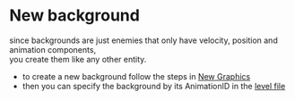 # New background

since backgrounds are just enemies that only have velocity, position and animation components,\
you create them like any other entity.

* to create a new background follow the steps in [New Graphics](../new-graphics.md)
* then you can specify the background by its AnimationID in the [level file](../new-levels.md#content-of-a-level-file)

